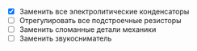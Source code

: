- [x] Заменить все электролитические конденсаторы
- [ ] Отрегулировать все подстроечные резисторы
- [ ] Заменить сломанные детали механики
- [ ] Заменить звукосниматель